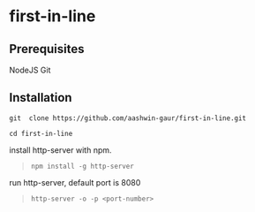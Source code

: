 # first-in-line

## Prerequisites

NodeJS
Git

## Installation

`git  clone https://github.com/aashwin-gaur/first-in-line.git`

`cd first-in-line`

install http-server with npm.

> `npm install -g http-server`

run http-server, default port is 8080
> `http-server -o -p <port-number>`

